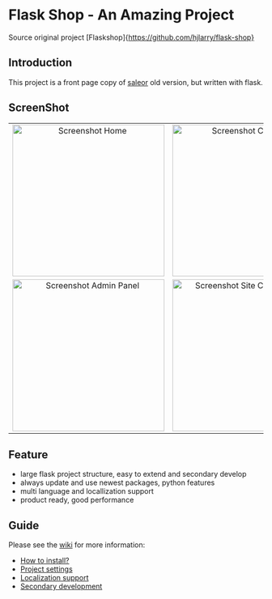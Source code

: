 # Flask Shop - An Amazing Project

Source original project [Flaskshop]{https://github.com/hjlarry/flask-shop}

## Introduction
This project is a front page copy of [saleor](https://github.com/mirumee/saleor) old version, but written with flask.

## ScreenShot

<table align="center">
    <tr>
        <td align="center">
            <a href="https://raw.githubusercontent.com/hjlarry/flask-shop/master/ScreenShot/1.png">
                <img src="ScreenShot/1.png" alt="Screenshot Home" width="300px" />
            </a>
        </td>
        <td align="center">
            <a href="https://raw.githubusercontent.com/hjlarry/flask-shop/master/ScreenShot/2.png">
                <img src="ScreenShot/2.png" alt="Screenshot Category" width="300px" />
            </a>
        </td>
        <td align="center">
            <a href="https://raw.githubusercontent.com/hjlarry/flask-shop/master/ScreenShot/3.png">
                <img src="ScreenShot/3.png" alt="Screenshot Cart" width="300px" />
            </a>
        </td>
    </tr>
    <tr>
        <td align="center">
            <a href="https://raw.githubusercontent.com/hjlarry/flask-shop/master/ScreenShot/4.png">
                <img src="ScreenShot/4.png" alt="Screenshot Admin Panel" width="300px" />
            </a>
        </td>
        <td align="center">
            <a href="https://raw.githubusercontent.com/hjlarry/flask-shop/master/ScreenShot/5.png">
                <img src="ScreenShot/5.png" alt="Screenshot Site Configuration" width="300px" />
            </a>
        </td>
        <td align="center">
            <a href="https://raw.githubusercontent.com/hjlarry/flask-shop/master/ScreenShot/6.png">
                <img src="ScreenShot/6.png" alt="Screenshot Order List" width="300px" />
            </a>
        </td>
    </tr>
</table>

## Feature

* large flask project structure, easy to extend and secondary develop
* always update and use newest packages, python features
* multi language and locallization support
* product ready, good performance


## Guide

Please see the [wiki](https://github.com/hjlarry/flask-shop/wiki) for more information:

* [How to install?](https://github.com/hjlarry/flask-shop/wiki/How-to-install-project%3F)
* [Project settings](https://github.com/hjlarry/flask-shop/wiki/Project-Settings)
* [Localization support](https://github.com/hjlarry/flask-shop/wiki/Localization-support)
* [Secondary development](https://github.com/hjlarry/flask-shop/wiki/Secondary-development)
